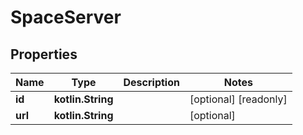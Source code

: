 
# SpaceServer

## Properties
Name | Type | Description | Notes
------------ | ------------- | ------------- | -------------
**id** | **kotlin.String** |  |  [optional] [readonly]
**url** | **kotlin.String** |  |  [optional]



